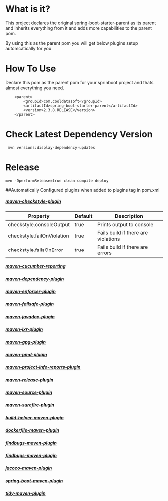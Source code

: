 # What is it?

This project declares the original spring-boot-starter-parent as its parent and 
inherits everything from it and adds more capabilities to the parent pom.

By using this as the parent pom you will get below plugins setup automcatically for you


# How To Use

Declare this pom as the parent pom for your sprinboot project and thats almost everything you need. 


        <parent>
            <groupId>com.cooldatasoft</groupId>
            <artifactId>spring-boot-starter-parent</artifactId>
            <version>2.3.8.RELEASE</version>
        </parent>
        
 
 # Check Latest Dependency Version
 
     mvn versions:display-dependency-updates

# Release
        
    mvn -DperformRelease=true clean compile deploy
        
               
##Automatically Configured plugins when added to plugins tag in pom.xml

##### [maven-checkstyle-plugin](https://maven.apache.org/plugins/maven-checkstyle-plugin/index.html)

 
 Property                       | Default   | Description
 ---                            | ---       | ---
 checkstyle.consoleOutput       | true      | Prints output to console
 checkstyle.failOnViolation     | true      | Fails build if there are violations
 checkstyle.failsOnError        | true      | Fails build if there are errors
 
##### [maven-cucumber-reporting](https://github.com/damianszczepanik/maven-cucumber-reporting)
##### [maven-dependency-plugin](https://maven.apache.org/plugins/maven-dependency-plugin/)
##### [maven-enforcer-plugin](https://maven.apache.org/enforcer/maven-enforcer-plugin/)
##### [maven-failsafe-plugin](https://maven.apache.org/surefire/maven-failsafe-plugin/)
##### [maven-javadoc-plugin](https://maven.apache.org/plugins/maven-javadoc-plugin/)
##### [maven-jxr-plugin](https://maven.apache.org/jxr/maven-jxr-plugin/)
##### [maven-gpg-plugin](https://maven.apache.org/plugins/maven-gpg-plugin/)
##### [maven-pmd-plugin](https://maven.apache.org/plugins/maven-pmd-plugin/)
##### [maven-project-info-reports-plugin](https://maven.apache.org/plugins/maven-project-info-reports-plugin/)
##### [maven-release-plugin](https://maven.apache.org/maven-release/maven-release-plugin/)
##### [maven-source-plugin](https://maven.apache.org/plugins/maven-source-plugin/)
##### [maven-surefire-plugin](https://maven.apache.org/surefire/maven-surefire-plugin/)

##### [build-helper-maven-plugin](https://www.mojohaus.org/build-helper-maven-plugin/index.html)
##### [dockerfile-maven-plugin](https://github.com/spotify/dockerfile-maven)
##### [findbugs-maven-plugin](https://gleclaire.github.io/findbugs-maven-plugin/)
##### [findbugs-maven-plugin](https://gleclaire.github.io/findbugs-maven-plugin/)
##### [jacoco-maven-plugin](https://www.eclemma.org/jacoco/trunk/doc/maven.html)
##### [spring-boot-maven-plugin](https://docs.spring.io/spring-boot/docs/current/maven-plugin/index.html)
##### [tidy-maven-plugin](https://www.mojohaus.org/tidy-maven-plugin/)



